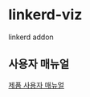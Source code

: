 # linkerd-viz
linkerd addon

## 사용자 매뉴얼
[제품 사용자 매뉴얼](https://osci.atlassian.net/wiki/spaces/PKV/overview)

